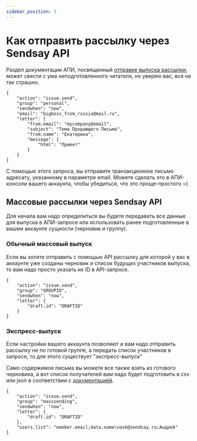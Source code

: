 ```yaml
---
sidebar_position: 3
---
```


# Как отправить рассылку через Sendsay API

Раздел документации АПИ, посвященный [отправке выпуска рассылки](https://sendsay.ru/api/api.html#%D0%92%D1%8B%D0%BF%D1%83%D1%81%D0%BA%D0%B8-%D1%80%D0%B0%D1%81%D1%81%D1%8B%D0%BB%D0%BA%D0%B8), может свести с ума неподготовленного читателя, но уверяю вас, все не так страшно.
```
{
    "action": "issue.send",
    "group": "personal",
    "sendwhen": "now",
    "email": "bigboss_from_russia@mail.ru",
    "letter": {
        "from.email": "mycompany@email",
        "subject": "Тема Продающего Письма",
        "from.name": "Екатерина",
        "message": {
            "html": "Привет"
        }
    }
}
```

С помощью этого запроса, вы отправите транзакционное письмо адресату, указанному в параметре email. Можете сделать это в АПИ-консоли вашего аккаунта, чтобы убедиться, что это проще-простого =)

## Массовые рассылки через Sendsay API
Для начала вам надо определиться вы будете передавать все данные для выпуска в АПИ-запросе или использовать ранее подготовленные в вашем аккаунте сущности (черновик и группу).

### Обычный массовый выпуск
Если вы хотите отправить с помощью API рассылку для которой у вас в аккаунте уже созданы черновик и список будущих участников выпуска, то вам надо просто указать их ID в API-запросе.
```
{
    "action": "issue.send",
    "group": "GROUPID",
    "sendwhen": "now",
    "letter": {
        "draft.id": "DRAFTID"
    }
}
```

### Экспресс-выпуск
Если настройки вашего аккаунта позволяют и вам надо отправить рассылку не по готовой группе, а передать список участников в запросе, то для этого существует "экспресс-выпуск"

Само содержимое письма вы можете все также взять из готового черновика, а вот список получателей вам надо будет подготовить в csv или json в соответствии с [документацией](https://sendsay.ru/api/api.html#Форматы-данных-для-импортирования-и-Экспресс-Выпуска).
```
{
    "action": "issue.send",
    "group": "masssending",
    "sendwhen": "now",
    "letter": {
        "draft.id": "DRAFTID"
    },
    "users.list": "member.email;data.name\nask@sendsay.ru;Андрей"
}
```
